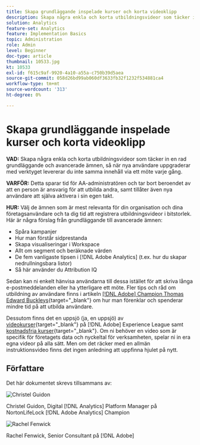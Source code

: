 ```yaml
---
title: Skapa grundläggande inspelade kurser och korta videoklipp
description: Skapa några enkla och korta utbildningsvideor som täcker in en rad grundläggande och avancerade ämnen, så när nya användare uppgraderar med verktyget levererar du inte samma innehåll via ett möte varje gång.
solution: Analytics
feature-set: Analytics
feature: Implementation Basics
topic: Administration
role: Admin
level: Beginner
doc-type: article
thumbnail: 10533.jpg
kt: 10533
exl-id: f615c9af-9920-4a10-a55a-c750b39d5aea
source-git-commit: 058d26bd99ab060df3633fb32f1232f534881ca4
workflow-type: tm+mt
source-wordcount: '313'
ht-degree: 0%

---
```


# Skapa grundläggande inspelade kurser och korta videoklipp

**VAD:** Skapa några enkla och korta utbildningsvideor som täcker in en rad grundläggande och avancerade ämnen, så när nya användare uppgraderar med verktyget levererar du inte samma innehåll via ett möte varje gång.

**VARFÖR:** Detta sparar tid för AA-administratören och tar bort beroendet av att en person är ansvarig för att utbilda andra, samt tillåter även nya användare att själva aktivera i sin egen takt.

**HUR:** Välj de ämnen som är mest relevanta för din organisation och dina företagsanvändare och ta dig tid att registrera utbildningsvideor i bitstorlek. Här är några förslag från grundläggande till avancerade ämnen:

* Spåra kampanjer
* Hur man förstår sidprestanda
* Skapa visualiseringar i Workspace
* Allt om segment och beräknade värden
* De fem vanligaste tipsen i [!DNL Adobe Analytics] (t.ex. hur du skapar nedrullningsbara listor)
* Så här använder du Attribution IQ

Sedan kan ni enkelt hänvisa användarna till dessa istället för att skriva långa e-postmeddelanden eller ha ytterligare ett möte. Fler tips och råd om utbildning av användare finns i artikeln [[!DNL Adobe] Champion Thomas Edward Buckleys](https://experienceleague.adobe.com/docs/analytics-learn/tutorials/administration/key-admin-skills/simplify-training-users.html?lang=sv-SE){target="_blank"} om hur man förenklar och spenderar mindre tid på att utbilda användare.

Dessutom finns det en uppsjö (ja, en uppsjö) av [videokurser](https://experienceleague.adobe.com/docs/analytics-learn/tutorials/overview.html?lang=sv-SE){target="_blank"} på [!DNL Adobe] Experience League samt [kostnadsfria kurser](https://experienceleague.adobe.com/sv?lang=en#dashboard/learning){target="_blank"}. Om ni behöver en video som är specifik för företagets data och nyckeltal för verksamheten, spelar ni in era egna videor på alla sätt. Men om det räcker med en allmän instruktionsvideo finns det ingen anledning att uppfinna hjulet på nytt.

## Författare

Det här dokumentet skrevs tillsammans av:

![Christel Guidon](assets/Christel-Headshot-150.png)

Christel Guidon, Digital [!DNL Analytics] Platform Manager på NortonLifeLock
[!DNL Adobe Analytics] Champion

![Rachel Fenwick](assets/Rachel-Fenwick-150.png)

Rachel Fenwick, Senior Consultant på [!DNL Adobe]
